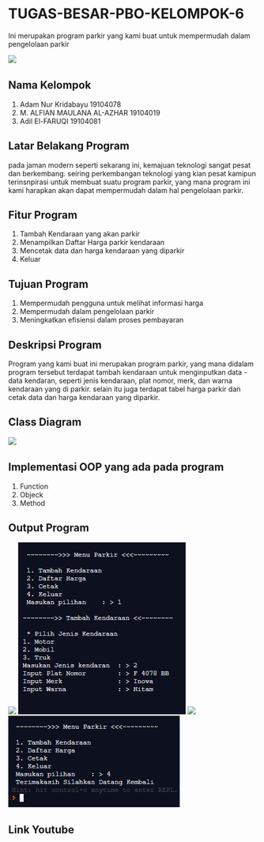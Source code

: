 # TUGAS-BESAR-PBO-KELOMPOK-6

Ini merupakan program parkir yang kami buat untuk mempermudah dalam pengelolaan parkir

<img src = "https://github.com/yakuza21/TUGAS-BESAR-PBO-KELOMPOK-6/blob/main/WhatsApp%20Image%202021-02-15%20at%2017.36.10.jpeg">

## Nama Kelompok
1. Adam Nur Kridabayu             19104078
2. M. ALFIAN MAULANA AL-AZHAR     19104019
3. Adil El-FARUQI                 19104081

## Latar Belakang Program
pada jaman modern seperti sekarang ini, kemajuan teknologi sangat pesat dan berkembang. seiring perkembangan 
teknologi yang kian pesat kamipun terinsnpirasi untuk membuat suatu program parkir, yang mana program ini 
kami harapkan akan dapat mempermudah dalam hal pengelolaan parkir.

## Fitur Program 
1. Tambah Kendaraan yang akan parkir
2. Menampilkan Daftar Harga parkir kendaraan 
3. Mencetak data dan harga kendaraan yang diparkir
4. Keluar 

## Tujuan Program
1. Mempermudah pengguna untuk melihat informasi harga  
2. Mempermudah dalam pengelolaan parkir
3. Meningkatkan efisiensi dalam proses pembayaran

## Deskripsi Program
Program yang kami buat ini merupakan program parkir, yang mana didalam program tersebut terdapat 
tambah kendaraan untuk menginputkan data - data kendaran, seperti jenis kendaraan, plat nomor, 
merk, dan warna kendaraan yang di parkir. selain itu juga terdapat tabel harga parkir dan 
cetak data dan harga kendaraan yang diparkir.

## Class Diagram 
<img src = "https://github.com/yakuza21/TUGAS-BESAR-PBO-KELOMPOK-6/blob/main/WhatsApp%20Image%202021-02-15%20at%2017.36.11.jpeg">

## Implementasi OOP yang ada pada program
1. Function
2. Objeck
3. Method

## Output Program
<img src = "https://github.com/yakuza21/TUGAS-BESAR-PBO-KELOMPOK-6/blob/main/WhatsApp%20Image%202021-02-15%20at%2017.36.34.jpeg">
<img src = "https://github.com/adamnurk/TUGAS-BESAR-PBO-KELOMPOK6/blob/main/Parkir2.PNG">
<img src = "https://github.com/yakuza21/TUGAS-BESAR-PBO-KELOMPOK-6/blob/main/WhatsApp%20Image%202021-02-15%20at%2017.36.35.jpeg">
<img src = "https://github.com/adamnurk/TUGAS-BESAR-PBO-KELOMPOK6/blob/main/Parkir4.PNG">

## Link Youtube

